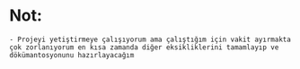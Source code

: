 # Not:
    - Projeyi yetiştirmeye çalışıyorum ama çalıştığım için vakit ayırmakta çok zorlanıyorum en kısa zamanda diğer eksikliklerini tamamlayıp ve dökümantosyonunu hazırlayacağım 